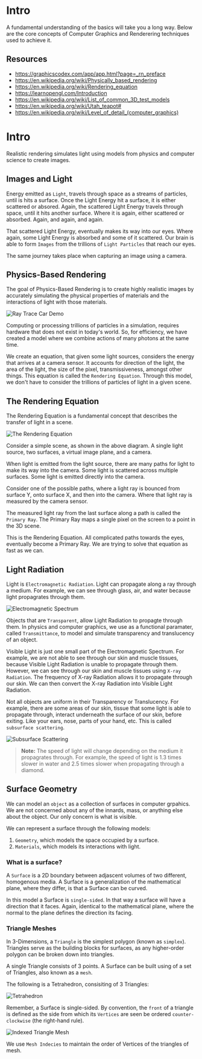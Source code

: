 # Intro

A fundamental understanding of the basics will take you a long way. Below are the core concepts of Computer Graphics and Renderering techniques used to achieve it.

## Resources
- https://graphicscodex.com/app/app.html?page=_rn_preface
- https://en.wikipedia.org/wiki/Physically_based_rendering
- https://en.wikipedia.org/wiki/Rendering_equation
- https://learnopengl.com/Introduction
- https://en.wikipedia.org/wiki/List_of_common_3D_test_models
- https://en.wikipedia.org/wiki/Utah_teapot#
- https://en.wikipedia.org/wiki/Level_of_detail_(computer_graphics)

# Intro
Realistic rendering simulates light using models from physics and computer science to create images.

## Images and Light
Energy emitted as `Light`, travels through space as a streams of particles, until is hits a surface. Once the Light Energy hit a surface, it is either scattered or absored. 
Again, the scattered Light Energy travels through space, until it hits another surface. Where it is again, either scattered or absorbed. Again, and again, and again.

That scattered Light Energy, eventually makes its way into our eyes. Where again, some Light Energy is absorbed and some of it scattered. Our brain is able to form `Images` from the trillions of `Light Particles` that reach our eyes.

The same journey takes place when capturing an image using a camera.

## Physics-Based Rendering
The goal of Physics-Based Rendering is to create highly realistic images by accurately simulating the physical properties of materials and the interactions of light with those materials.

![Ray Trace Car Demo](resources/RayTraceReflectionsCar.jpg)

Computing or processing trillions of particles in a simulation, requires hardware that does not exist in today's world. So, for efficiency, we have created a model where we combine actions of many photons at the same time.

We create an equation, that given some light sources, considers the energy that arrives at a camera sensor. It accounts for direction of the light, the area of the light, the size of the pixel, transmissiveness, amongst other things. This equation is called the `Rendering Equation`.
Through this model, we don't have to consider the trillions of particles of light in a given scene.

## The Rendering Equation
The Rendering Equation is a fundamental concept that describes the transfer of light in a scene.

![The Rendering Equation](resources/TheRenderingEquationDiagram.png)

Consider a simple scene, as shown in the above diagram. A single light source, two surfaces, a virtual image plane, and a camera.

When light is emitted from the light source, there are many paths for light to make its way into the camera. Some light is scattered across multiple surfaces. Some light is emitted directly into the camera.

Consider one of the possible paths, where a light ray is bounced from surface Y, onto surface X, and then into the camera.
Where that light ray is measured by the camera sensor. 

The measured light ray from the last surface along a path is called the `Primary Ray`. The Primary Ray maps a single pixel on the screen to a point in the 3D scene.

This is the Rendering Equation. All complicated paths towards the eyes, eventually become a Primary Ray. We are trying to solve that equation as fast as we can.

## Light Radiation
Light is `Electromagnetic Radiation`. Light can propagate along a ray through a medium. For example, we can see through glass, air, and water because light propagrates through them.

![Electromagnetic Spectrum](resources/ElectromagneticSpectrum.png)

Objects that are `Transparent`, allow Light Radiation to propagte through them. In physics and computer graphics, we use as a functional paramater, called `Transmittance`, to model and simulate transparency and translucency of an object.

Visible Light is just one small part of the Electromagnetic Spectrum. For example, we are not able to see through our skin and muscle tissues, because Visible Light Radiation is unable to propagate through them.
However, we can see through our skin and muscle tissues using `X-ray Radiation`. The frequency of X-ray Radiation allows it to propagate through our skin. We can then convert the X-ray Radiation into Visible Light Radiation.

Not all objects are uniform in their Transparency or Translucency. For example, there are some areas of our skin, tissue that some light is able to propagate through, interact underneath the surface of our skin, before exiting. Like your ears, nose, parts of your hand, etc. This is called `subsurface scattering`.

![Subsurface Scattering](resources/SubsurfaceScattering.jpg)

> **Note:** The speed of light will change depending on the medium it propagrates through. For example, the speed of light is 1.3 times slower in water and 2.5 times slower when propagating through a diamond.

## Surface Geometry
We can model an `object` as a collection of surfaces in computer grpahics. We are not concerned about any of the innards, mass, or anything else about the object. Our only concern is what is visible.

We can represent a surface through the following models:

1. `Geometry`, which models the space occupied by a surface.
2. `Materials`, which models its interactions with light.

### What is a surface?
A `Surface` is a 2D boundary between adjascent volumes of two different, homogenous media. A Surface is a generalization of the mathematical plane, where they differ, is that a Surface can be curved.

In this model a Surface is `single-sided`. In that way a surface will have a direction that it faces. Again, identical to the mathematical plane, where the normal to the plane defines the direction its facing.

### Triangle Meshes
In 3-Dimensions, a `Triangle` is the simplest polygon (known as `simplex`). Triangles serve as the building blocks for surfaces, as any higher-order polygon can be broken down into triangles.

A single Triangle consists of 3 points. A Surface can be built using of a set of Triangles, also known as a `mesh`.

The following is a Tetrahedron, consisiting of 3 Triangles:

![Tetrahedron](resources/Tetrahedron.png)

Remember, a Surface is single-sided. By convention, the `front` of a triangle is defined as the side from which its `Vertices` are seen be ordered `counter-clockwise` (the right-hand rule).

![Indexed Triangle Mesh](resources/IndexedTriangleMesh.png)

We use `Mesh Indecies` to maintain the order of Vertices of the triangles of mesh.

